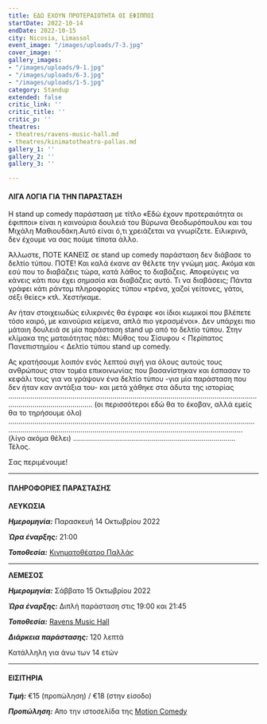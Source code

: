 ```yaml
---
title: ΕΔΩ ΕΧΟΥΝ ΠΡΟΤΕΡΑΙΟΤΗΤΑ ΟΙ ΕΦΙΠΠΟΙ
startDate: 2022-10-14
endDate: 2022-10-15
city: Nicosia, Limassol
event_image: "/images/uploads/7-3.jpg"
cover_image: ''
gallery_images:
- "/images/uploads/9-1.jpg"
- "/images/uploads/6-3.jpg"
- "/images/uploads/1-5.jpg"
category: Standup
extended: false
critic_link: ''
critic_title: ''
critic_p: ''
theatres:
- theatres/ravens-music-hall.md
- theatres/kinimatotheatro-pallas.md
gallery_1: ''
gallery_2: ''
gallery_3: ''

---
```

#### ΛΙΓΑ ΛΟΓΙΑ ΓΙΑ ΤΗΝ ΠΑΡΑΣΤΑΣΗ

Η stand up comedy παράσταση με τίτλο «Εδώ έχουν προτεραιότητα οι έφιπποι» είναι η καινούρια δουλειά του Βύρωνα Θεοδωρόπουλου και του Μιχάλη Μαθιουδάκη.Αυτό είναι ό,τι χρειάζεται να γνωρίζετε. Ειλικρινά, δεν έχουμε να σας πούμε τίποτα άλλο.

​Άλλωστε, ΠΟΤΕ ΚΑΝΕΙΣ σε stand up comedy παράσταση δεν διάβασε το δελτίο τύπου. ΠΟΤΕ! Και καλά έκανε αν θέλετε την γνώμη μας. Ακόμα και εσύ που το διαβάζεις τώρα, κατά λάθος το διαβάζεις. Αποφεύγεις να κάνεις κάτι που έχει σημασία και διαβάζεις αυτό. Τι να διαβάσεις; Πάντα γράφει κάτι ράντομ πληροφορίες τύπου «τρένα, χαζοί γείτονες, γάτοι, σέξι θείες» κτλ. Χεστήκαμε.

​Αν ήταν στοιχειωδώς ειλικρινές θα έγραφε «οι ίδιοι κωμικοί που βλέπετε τόσο καιρό, με καινούρια κείμενα, απλά πιο γερασμένοι». Δεν υπάρχει πιο μάταιη δουλειά σε μία παράσταση stand up από το δελτίο τύπου. Στην κλίμακα της ματαιότητας πάει: Μύθος του Σίσυφου < Περίπατος Πανεπιστημίου < Δελτίο τύπου stand up comedy.

Ας κρατήσουμε λοιπόν ενός λεπτού σιγή για όλους αυτούς τους ανθρώπους στον τομέα επικοινωνίας που βασανίστηκαν και έσπασαν το κεφάλι τους για να γράψουν ένα δελτίο τύπου -για μία παράσταση που δεν ήταν καν αντάξια του- και μετά χάθηκε στα άδυτα της ιστορίας .………………………………………………………………………………………………………………………………………………… (οι περισσότεροι εδώ θα το έκοβαν, αλλά εμείς θα το τηρήσουμε όλο) ……………………………………………………………………………………………………………………………………………………………………………………………………………………(λίγο ακόμα θέλει) ……………………………………………………………………… Τέλος.

Σας περιμένουμε!

***

#### ΠΛΗΡΟΦΟΡΙΕΣ ΠΑΡΑΣΤΑΣΗΣ

**ΛΕΥΚΩΣΙΑ**

**_Ημερομηνία:_** Παρασκευή 14 Οκτωβρίου 2022

**_Ώρα έναρξης:_** 21:00

**_Τοποθεσία:_** [Κινηματοθέατρο Παλλάς](?#map)

***

**ΛΕΜΕΣΟΣ**

**_Ημερομηνία:_** Σάββατο 15 Οκτωβρίου 2022

**_Ώρα έναρξης:_** Διπλή παράσταση στις 19:00 και 21:45

**_Τοποθεσία:_** [Ravens Music Hall](?#map)

**_Διάρκεια παράστασης:_** 120 λεπτά

Κατάλληλη για άνω των 14 ετών

***

#### ΕΙΣΙΤΗΡΙΑ

**_Τιμή:_** €15 (προπώληση) / €18 (στην είσοδο)

**_Προπώληση:_** Απο την ιστοσελίδα της [Motion Comedy](https://www.motioncomedy.com/theodoropoulos-mathioudakis)